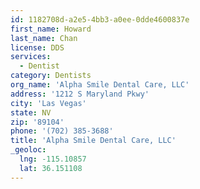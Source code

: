 ```yaml
---
id: 1182708d-a2e5-4bb3-a0ee-0dde4600837e
first_name: Howard
last_name: Chan
license: DDS
services:
  - Dentist
category: Dentists
org_name: 'Alpha Smile Dental Care, LLC'
address: '1212 S Maryland Pkwy'
city: 'Las Vegas'
state: NV
zip: '89104'
phone: '(702) 385-3688'
title: 'Alpha Smile Dental Care, LLC'
_geoloc:
  lng: -115.10857
  lat: 36.151108
---
```

